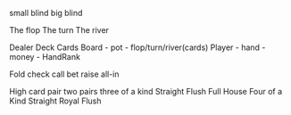 small blind
big blind

The flop
The turn
The river

Dealer
Deck
Cards
Board - pot - flop/turn/river(cards)
Player - hand - money -
HandRank

Fold
check
call
bet
raise
all-in

High card
pair
two pairs
three of a kind
Straight
Flush
Full House
Four of a Kind
Straight
Royal Flush
